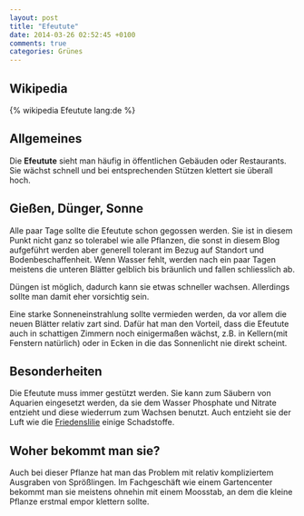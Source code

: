 ```yaml
---
layout: post
title: "Efeutute"
date: 2014-03-26 02:52:45 +0100
comments: true
categories: Grünes
---
```

## Wikipedia
{% wikipedia Efeutute lang:de %}

## Allgemeines
Die **Efeutute** sieht man häufig in öffentlichen Gebäuden oder Restaurants. Sie wächst schnell und bei entsprechenden Stützen klettert sie überall hoch.

## Gießen, Dünger, Sonne
Alle paar Tage sollte die Efeutute schon gegossen werden. Sie ist in diesem Punkt nicht ganz so tolerabel wie alle Pflanzen, die sonst in diesem Blog aufgeführt werden aber generell tolerant im Bezug auf Standort und Bodenbeschaffenheit. Wenn Wasser fehlt, werden nach ein paar Tagen meistens die unteren Blätter gelblich bis bräunlich und fallen schliesslich ab.

Düngen ist möglich, dadurch kann sie etwas schneller wachsen. Allerdings sollte man damit eher vorsichtig sein.

Eine starke Sonneneinstrahlung sollte vermieden werden, da vor allem die neuen Blätter relativ zart sind. Dafür hat man den Vorteil, dass die Efeutute auch in schattigen Zimmern noch einigermaßen wächst, z.B. in Kellern(mit Fenstern natürlich) oder in Ecken in die das Sonnenlicht nie direkt scheint.

## Besonderheiten
Die Efeutute muss immer gestützt werden. Sie kann zum Säubern von Aquarien eingesetzt werden, da sie dem Wasser Phosphate und Nitrate entzieht und diese wiederrum zum Wachsen benutzt. Auch entzieht sie der Luft wie die [Friedenslilie](http://einfache-zimmerpflanzen.de/blog/2014/02/18/friedenslilie/) einige Schadstoffe.

## Woher bekommt man sie?
Auch bei dieser Pflanze hat man das Problem mit relativ kompliziertem Ausgraben von Sprößlingen. Im Fachgeschäft wie einem Gartencenter bekommt man sie meistens ohnehin mit einem Moosstab, an dem die kleine Pflanze erstmal empor klettern sollte.
